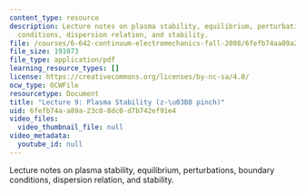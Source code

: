 ```yaml
---
content_type: resource
description: Lecture notes on plasma stability, equilibrium, perturbations, boundary
  conditions, dispersion relation, and stability.
file: /courses/6-642-continuum-electromechanics-fall-2008/6fefb74aa89a23c08dc0d7b742ef91e4_lec09_f08.pdf
file_size: 191073
file_type: application/pdf
learning_resource_types: []
license: https://creativecommons.org/licenses/by-nc-sa/4.0/
ocw_type: OCWFile
resourcetype: Document
title: "Lecture 9: Plasma Stability (z-\u03B8 pinch)"
uid: 6fefb74a-a89a-23c0-8dc0-d7b742ef91e4
video_files:
  video_thumbnail_file: null
video_metadata:
  youtube_id: null
---
```

Lecture notes on plasma stability, equilibrium, perturbations, boundary conditions, dispersion relation, and stability.